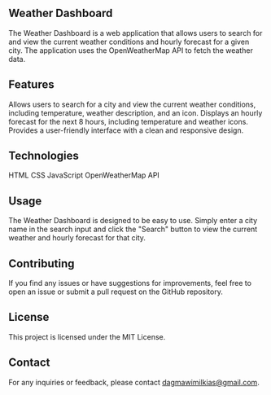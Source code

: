## Weather Dashboard

The Weather Dashboard is a web application that allows users to search for and view the current weather conditions and hourly forecast for a given city. The application uses the OpenWeatherMap API to fetch the weather data.

## Features

Allows users to search for a city and view the current weather conditions, including temperature, weather description, and an icon.
Displays an hourly forecast for the next 8 hours, including temperature and weather icons.
Provides a user-friendly interface with a clean and responsive design.

## Technologies

HTML
CSS
JavaScript
OpenWeatherMap API

## Usage

The Weather Dashboard is designed to be easy to use. Simply enter a city name in the search input and click the "Search" button to view the current weather and hourly forecast for that city.

## Contributing

If you find any issues or have suggestions for improvements, feel free to open an issue or submit a pull request on the GitHub repository.

## License

This project is licensed under the MIT License.

## Contact

For any inquiries or feedback, please contact dagmawimilkias@gmail.com.
